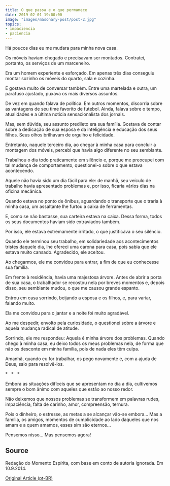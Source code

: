```yaml
---
title: O que passa e o que permanece
date: 2019-02-01 19:00:00
image: "images/masonary-post/post-2.jpg"
topics: 
- impaciencia
- paciencia
---
```


Há poucos dias eu me mudara para minha nova casa.

Os móveis haviam chegado e precisavam ser montados. Contratei, portanto, os
serviços de um marceneiro.

Era um homem experiente e esforçado. Em apenas três dias conseguiu montar
sozinho os móveis do quarto, sala e cozinha.

E gostava muito de conversar também. Entre uma martelada e outra, um parafuso
ajustado, puxava os mais diversos assuntos.

De vez em quando falava de política. Em outros momentos, discorria sobre as
vantagens de seu time favorito de futebol. Ainda, falava sobre o tempo,
atualidades e a última notícia sensacionalista dos jornais.

Mas, sem dúvida, seu assunto predileto era sua família. Gostava de contar sobre
a dedicação de sua esposa e da inteligência e educação dos seus filhos. Seus
olhos brilhavam de orgulho e felicidade.

Entretanto, naquele terceiro dia, ao chegar à minha casa para concluir a
montagem dos móveis, percebi que havia algo diferente no seu semblante.

Trabalhou o dia todo praticamente em silêncio e, porque me preocupei com tal
mudança de comportamento, questionei-o sobre o que estava acontecendo.

Aquele não havia sido um dia fácil para ele: de manhã, seu veículo de trabalho
havia apresentado problemas e, por isso, ficaria vários dias na oficina
mecânica.

Quando estava no ponto de ônibus, aguardando o transporte que o traria à minha
casa, um assaltante lhe furtou a caixa de ferramentas.

E, como se não bastasse, sua carteira estava na caixa. Dessa forma, todos os
seus documentos haviam sido extraviados também.

Por isso, ele estava extremamente irritado, o que justificava o seu silêncio.

Quando ele terminou seu trabalho, em solidariedade aos acontecimentos tristes
daquele dia, lhe ofereci uma carona para casa, pois sabia que ele estava muito
cansado. Agradecido, ele aceitou.

Ao chegarmos, ele me convidou para entrar, a fim de que eu conhecesse sua
família.

Em frente à residência, havia uma majestosa árvore. Antes de abrir a porta de
sua casa, o trabalhador se recostou nela por breves momentos e, depois disso,
seu semblante mudou, o que me causou grande espanto.

Entrou em casa sorrindo, beijando a esposa e os filhos, e, para variar, falando
muito.

Ela me convidou para o jantar e a noite foi muito agradável.

Ao me despedir, envolto pela curiosidade, o questionei sobre a árvore e aquela
mudança radical de atitude.

Sorrindo, ele me respondeu: Aquela é minha árvore dos problemas. Quando chego à
minha casa, eu deixo todos os meus problemas nela, de forma que não os desconte
em minha família, pois de nada eles têm culpa.

Amanhã, quando eu for trabalhar, os pego novamente e, com a ajuda de Deus, saio
para resolvê-los.

*   *   *

Embora as situações difíceis que se apresentam no dia a dia, cultivemos sempre
o bom ânimo com aqueles que estão ao nosso redor.

Não deixemos que nossos problemas se transformem em palavras rudes,
impaciência, falta de carinho, amor, compreensão, ternura.

Pois o dinheiro, o estresse, as metas a se alcançar vão-se embora... Mas a
família, os amigos, momentos de cumplicidade ao lado daqueles que nos amam e a
quem amamos, esses sim são eternos...

Pensemos nisso... Mas pensemos agora!

## Source
Redação do Momento Espírita,
com base em conto de autoria ignorada.
Em 10.9.2014.


[Original Article (pt-BR)](http://www.momento.com.br/pt/ler_texto.php?id=4239)
